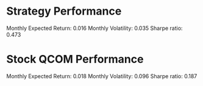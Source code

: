 # Strategy Performance
Monthly Expected Return: 0.016
Monthly Volatility: 0.035
Sharpe ratio: 0.473
# Stock QCOM Performance
Monthly Expected Return: 0.018
Monthly Volatility: 0.096
Sharpe ratio: 0.187
